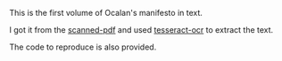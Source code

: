 This is the first volume of Ocalan's manifesto in text.

I got it from the
[scanned-pdf](https://rojava.info/wp-content/uploads/2021/01/OCALAN-Civilization-Age-of-Masked-Gods-and-Disguised-Kings.pdf)
and used [tesseract-ocr](https://github.com/tesseract-ocr/tesseract) to extract
the text.

The code to reproduce is also provided.
